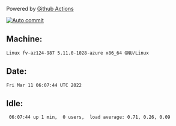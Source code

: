 Powered by [Github Actions](https://github.com/features/actions)

[![Auto commit](https://github.com/gyfary/workstation/workflows/Auto%20commit/badge.svg)](https://github.com/gyfary/workstation/actions?query=workflow%3A%22Auto+commit%22)

## Machine:
```
Linux fv-az124-987 5.11.0-1028-azure x86_64 GNU/Linux
```
## Date:
```
Fri Mar 11 06:07:44 UTC 2022
```
## Idle:
```
 06:07:44 up 1 min,  0 users,  load average: 0.71, 0.26, 0.09
```
